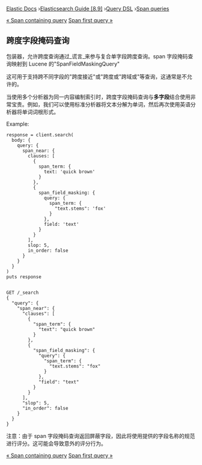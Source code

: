 

[Elastic Docs](/guide/) ›[Elasticsearch Guide [8.9]](index.md) ›[Query
DSL](query-dsl.md) ›[Span queries](span-queries.md)

[« Span containing query](query-dsl-span-containing-query.md) [Span first
query »](query-dsl-span-first-query.md)

## 跨度字段掩码查询

包装器，允许跨度查询通过_谎言_来参与复合单字段跨度查询。span 字段掩码查询映射到 Lucene 的"SpanFieldMaskingQuery"

这可用于支持跨不同字段的"跨度接近"或"跨度或"跨域或"等查询，这通常是不允许的。

当使用多个分析器为同一内容编制索引时，跨度字段掩码查询与**多字段**结合使用非常宝贵。例如，我们可以使用标准分析器将文本分解为单词，然后再次使用英语分析器将单词词根形式。

Example:

    
    
    response = client.search(
      body: {
        query: {
          span_near: {
            clauses: [
              {
                span_term: {
                  text: 'quick brown'
                }
              },
              {
                span_field_masking: {
                  query: {
                    span_term: {
                      "text.stems": 'fox'
                    }
                  },
                  field: 'text'
                }
              }
            ],
            slop: 5,
            in_order: false
          }
        }
      }
    )
    puts response
    
    
    GET /_search
    {
      "query": {
        "span_near": {
          "clauses": [
            {
              "span_term": {
                "text": "quick brown"
              }
            },
            {
              "span_field_masking": {
                "query": {
                  "span_term": {
                    "text.stems": "fox"
                  }
                },
                "field": "text"
              }
            }
          ],
          "slop": 5,
          "in_order": false
        }
      }
    }

注意：由于 span 字段掩码查询返回屏蔽字段，因此将使用提供的字段名称的规范进行评分。这可能会导致意外的评分行为。

[« Span containing query](query-dsl-span-containing-query.md) [Span first
query »](query-dsl-span-first-query.md)
